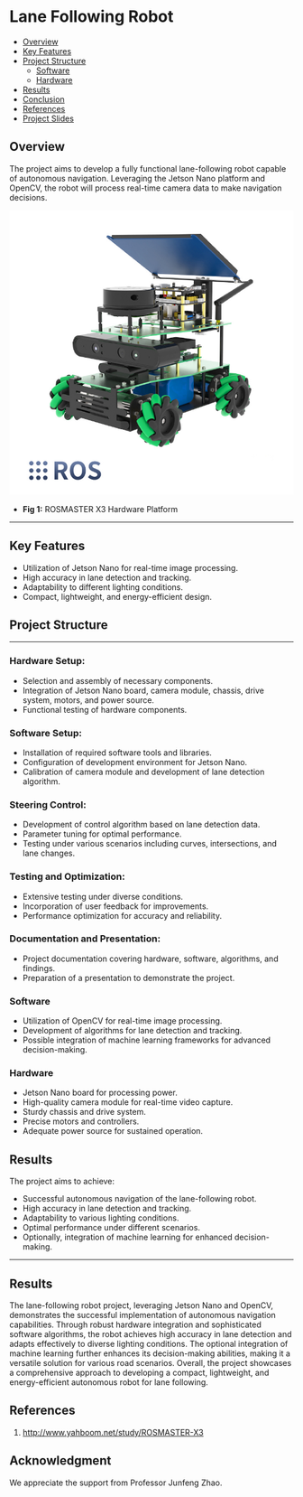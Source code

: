 # Lane Following Robot


- [Overview](#overview)
- [Key Features](#key-features)
- [Project Structure](#project-structure)
  - [Software](#software)
  - [Hardware](#hardware)
- [Results](#results)
- [Conclusion](#conclusion)
- [References](#references)
- [Project Slides](EGR530_Lane_Following.pptx)

## Overview

The project aims to develop a fully functional lane-following robot capable of autonomous navigation. Leveraging the Jetson Nano platform and OpenCV, the robot will process real-time camera data to make navigation decisions.

![setup](Media/hardware_assembly.jpg)
- **Fig 1:** ROSMASTER X3 Hardware Platform
---
## Key Features

- Utilization of Jetson Nano for real-time image processing.
- High accuracy in lane detection and tracking.
- Adaptability to different lighting conditions.
- Compact, lightweight, and energy-efficient design.

## Project Structure
---
### Hardware Setup:
- Selection and assembly of necessary components.
- Integration of Jetson Nano board, camera module, chassis, drive system, motors, and power source.
- Functional testing of hardware components.

### Software Setup:
- Installation of required software tools and libraries.
- Configuration of development environment for Jetson Nano.
- Calibration of camera module and development of lane detection algorithm.

### Steering Control:
- Development of control algorithm based on lane detection data.
- Parameter tuning for optimal performance.
- Testing under various scenarios including curves, intersections, and lane changes.

### Testing and Optimization:
- Extensive testing under diverse conditions.
- Incorporation of user feedback for improvements.
- Performance optimization for accuracy and reliability.

### Documentation and Presentation:
- Project documentation covering hardware, software, algorithms, and findings.
- Preparation of a presentation to demonstrate the project.

### Software

- Utilization of OpenCV for real-time image processing.
- Development of algorithms for lane detection and tracking.
- Possible integration of machine learning frameworks for advanced decision-making.

### Hardware

- Jetson Nano board for processing power.
- High-quality camera module for real-time video capture.
- Sturdy chassis and drive system.
- Precise motors and controllers.
- Adequate power source for sustained operation.

## Results

The project aims to achieve:

- Successful autonomous navigation of the lane-following robot.
- High accuracy in lane detection and tracking.
- Adaptability to various lighting conditions.
- Optimal performance under different scenarios.
- Optionally, integration of machine learning for enhanced decision-making.

---
## Results

The lane-following robot project, leveraging Jetson Nano and OpenCV, demonstrates the successful implementation of autonomous navigation capabilities. Through robust hardware integration and sophisticated software algorithms, the robot achieves high accuracy in lane detection and adapts effectively to diverse lighting conditions. The optional integration of machine learning further enhances its decision-making abilities, making it a versatile solution for various road scenarios. Overall, the project showcases a comprehensive approach to developing a compact, lightweight, and energy-efficient autonomous robot for lane following.

## References

1. http://www.yahboom.net/study/ROSMASTER-X3  

## Acknowledgment
We appreciate the support from Professor Junfeng Zhao.
